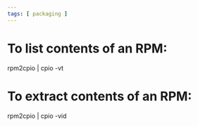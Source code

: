 ```yaml
---
tags: [ packaging ]
---
```

# To list contents of an RPM:
rpm2cpio <rpm-file> | cpio -vt

# To extract contents of an RPM:
rpm2cpio <rpm-file> | cpio -vid
